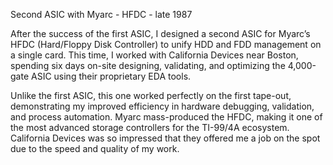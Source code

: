 Second ASIC with Myarc - HFDC - late 1987

After the success of the first ASIC, I designed a second ASIC for Myarc’s HFDC (Hard/Floppy Disk Controller) to unify HDD and FDD management on a single card. This time, I worked with California Devices near Boston, spending six days on-site designing, validating, and optimizing the 4,000-gate ASIC using their proprietary EDA tools.

Unlike the first ASIC, this one worked perfectly on the first tape-out, demonstrating my improved efficiency in hardware debugging, validation, and process automation. Myarc mass-produced the HFDC, making it one of the most advanced storage controllers for the TI-99/4A ecosystem. California Devices was so impressed that they offered me a job on the spot due to the speed and quality of my work.